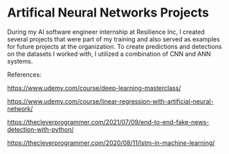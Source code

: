 # Artifical Neural Networks Projects
During my AI software engineer internship at Resilience Inc, I created several projects that were part of my training and also served as examples for future projects at the organization. To create predictions and detections on the datasets I worked with, I utilized a combination of CNN and ANN systems.

References:

https://www.udemy.com/course/deep-learning-masterclass/

https://www.udemy.com/course/linear-regression-with-artificial-neural-network/

https://thecleverprogrammer.com/2021/07/09/end-to-end-fake-news-detection-with-python/

https://thecleverprogrammer.com/2020/08/11/lstm-in-machine-learning/

